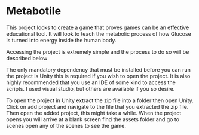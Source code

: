 # Metabotile
This project looks to create a game that proves games can be an effective educational tool. It will look to teach the metabolic process of how Glucose is turned into energy inside the human body.

Accessing the project is extremely simple and the process to do so will be described below

The only mandatory dependency that must be installed before you can run the project is Unity this is required if you wish to open the project. It is also highly recommended that you use an IDE of some kind to access the scripts. I used visual studio, but others are available if you so desire.

To open the project in Unity extract the zip file into a folder then open Unity. Click on add project and navigate to the file that you extracted the zip file. Then open the added project, this might take a while. When the project opens you will arrive at a blank screen find the assets folder and go to scenes open any of the scenes to see the game.
